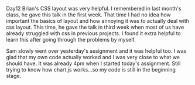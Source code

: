 Day12
Brian's CSS layout was very helpful. I remembered in last month's class, he gave this talk in the first week. That time I had no idea how important the basics of layout and how annoying it was to actually deal with css layout. This time, he gave the talk in third week when most of us have already struggled with css in previous projects. I found it extra helpful to learn this after going through the problems by myself.

Sam slowly went over yesterday's assignment and it was helpful too. I was glad that my own code actually worked and I was very close to what we should have. It was already 4pm when I started today's assignment. Still trying to know how chart.js works...so my code is still in the beginning stage.  
